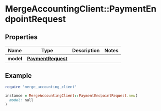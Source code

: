 # MergeAccountingClient::PaymentEndpointRequest

## Properties

| Name | Type | Description | Notes |
| ---- | ---- | ----------- | ----- |
| **model** | [**PaymentRequest**](PaymentRequest.md) |  |  |

## Example

```ruby
require 'merge_accounting_client'

instance = MergeAccountingClient::PaymentEndpointRequest.new(
  model: null
)
```


